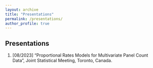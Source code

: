 ```yaml
---
layout: archive
title: "Presentations"
permalink: /presentations/
author_profile: true
---
```


## Presentations
1. [08/2023] “Proportional Rates Models for Multivariate Panel Count Data”, Joint Statistical Meeting, Toronto, Canada.
